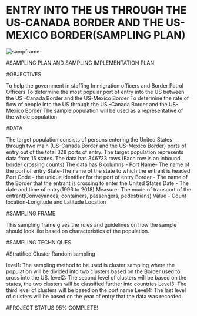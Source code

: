 # ENTRY INTO THE US THROUGH THE US-CANADA BORDER AND THE US-MEXICO BORDER(SAMPLING PLAN)

![sampframe](https://user-images.githubusercontent.com/56575615/70863877-ddb0ea00-1f5d-11ea-9d37-c86a78fcdbfd.png)

#SAMPLING PLAN AND SAMPLING IMPLEMENTATION PLAN


#OBJECTIVES

To help the government in staffing Immigration officers and Border Patrol Officers
To determine the most popular port of entry into the US between the US -Canada Border and the US-Mexico Border
To determine the rate of flow of people into the US through the US -Canada Border and the US-Mexico Border
The sample population will be used as a representative of the whole population


#DATA

The target population consists of persons entering the United States through two main (US-Canada Border and the US-Mexico Border) ports of entry out of the total 328 ports of entry. 
The target population represents data from 15 states.
The data has 346733 rows (Each row is an Inbound border crossing counts)
The data has 8 columns -
 Port Name- The name of the port of entry
State-The name of the state to which the entrant is headed
 Port Code - the unique identifier for the port of entry 
Border - The name of the Border that the entrant is crossing to enter the United States
 Date - The date and time of entry(1996 to 2018)
Measure- The mode of transport of the entrant(Conveyances, containers, passengers, pedestrians)
 Value -  Count
location-Longitude and Latitude Location


#SAMPLING FRAME

This sampling frame gives the rules and guidelines on how the sample should look
 like based on characteristics of the population.


#SAMPLING TECHNIQUES

#Stratified Cluster Random sampling 

level1:
The sampling method to be used is cluster sampling where the population will be divided into two clusters based on the Border used to cross into the US.
level2:
The second level of clusters will be based on the states, the two clusters will be classified further into countries 
Level3:
The third level of clusters will be based on the port name
Level4:
The last level of clusters will be based on the year of entry  that the data was recorded.

#PROJECT STATUS
95% COMPLETE!
